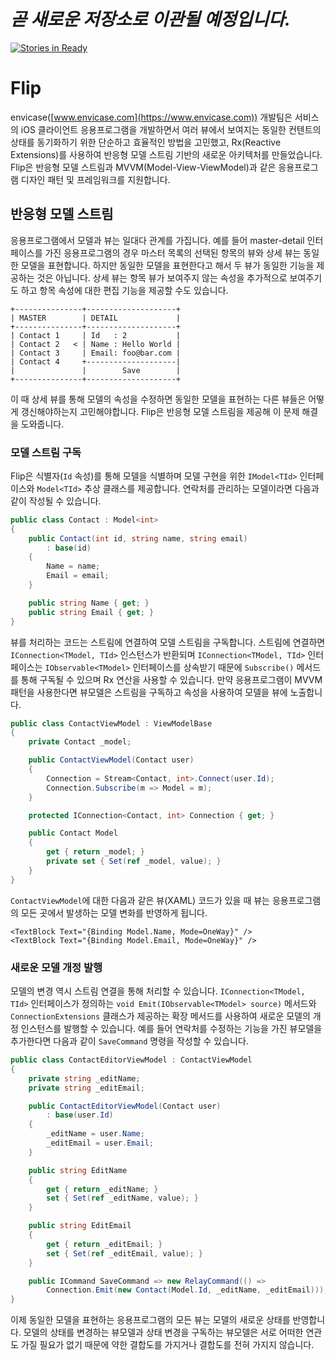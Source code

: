 # *곧 새로운 저장소로 이관될 예정입니다.*

[![Stories in Ready](https://badge.waffle.io/envicase/flip.png?label=ready&title=Ready)](https://waffle.io/envicase/flip)
# Flip

envicase([www.envicase.com](https://www.envicase.com)) 개발팀은 서비스의 iOS 클라이언트 응용프로그램을 개발하면서 여러 뷰에서 보여지는 동일한 컨텐트의 상태를 동기화하기 위한 단순하고 효율적인 방법을 고민했고, Rx(Reactive Extensions)를 사용하여 반응형 모델 스트림 기반의 새로운 아키텍처를 만들었습니다. Flip은 반응형 모델 스트림과 MVVM(Model-View-ViewModel)과 같은 응용프로그램 디자인 패턴 및 프레임워크를 지원합니다.

## 반응형 모델 스트림

응용프로그램에서 모델과 뷰는 일대다 관계를 가집니다. 예를 들어 master-detail 인터페이스를 가진 응용프로그램의 경우 마스터 목록의 선택된 항목의 뷰와 상세 뷰는 동일한 모델을 표현합니다. 하지만 동일한 모델을 표현한다고 해서 두 뷰가 동일한 기능을 제공하는 것은 아닙니다. 상세 뷰는 항목 뷰가 보여주지 않는 속성을 추가적으로 보여주기도 하고 항목 속성에 대한 편집 기능을 제공할 수도 있습니다.

```text
+---------------+--------------------+
| MASTER        | DETAIL             |
+---------------+--------------------+
| Contact 1     | Id   : 2           |
| Contact 2   < | Name : Hello World |
| Contact 3     | Email: foo@bar.com |
| Contact 4     +--------------------|
|               |        Save        |
+---------------+--------------------+
```

이 때 상세 뷰를 통해 모델의 속성을 수정하면 동일한 모델을 표현하는 다른 뷰들은 어떻게 갱신해야하는지 고민해야합니다. Flip은 반응형 모델 스트림을 제공해 이 문제 해결을 도와줍니다.

### 모델 스트림 구독

Flip은 식별자(`Id` 속성)를 통해 모델을 식별하며 모델 구현을 위한 `IModel<TId>` 인터페이스와 `Model<TId>` 추상 클래스를 제공합니다. 연락처를 관리하는 모델이라면 다음과 같이 작성될 수 있습니다.

```csharp
public class Contact : Model<int>
{
    public Contact(int id, string name, string email)
        : base(id)
    {
        Name = name;
        Email = email;
    }

    public string Name { get; }
    public string Email { get; }
}
```

뷰를 처리하는 코드는 스트림에 연결하여 모델 스트림을 구독합니다. 스트림에 연결하면 `IConnection<TModel, TId>` 인스턴스가 반환되며 `IConnection<TModel, TId>` 인터페이스는 `IObservable<TModel>` 인터페이스를 상속받기 때문에 `Subscribe()` 메서드를 통해 구독될 수 있으며 Rx 연산을 사용할 수 있습니다. 만약 응용프로그램이 MVVM 패턴을 사용한다면 뷰모델은 스트림을 구독하고 속성을 사용하여 모델을 뷰에 노출합니다.

```csharp
public class ContactViewModel : ViewModelBase
{
    private Contact _model;

    public ContactViewModel(Contact user)
    {
        Connection = Stream<Contact, int>.Connect(user.Id);
        Connection.Subscribe(m => Model = m);
    }

    protected IConnection<Contact, int> Connection { get; }

    public Contact Model
    {
        get { return _model; }
        private set { Set(ref _model, value); }
    }
}
```

`ContactViewModel`에 대한 다음과 같은 뷰(XAML) 코드가 있을 때 뷰는 응용프로그램의 모든 곳에서 발생하는 모델 변화를 반영하게 됩니다.

```xaml
<TextBlock Text="{Binding Model.Name, Mode=OneWay}" />
<TextBlock Text="{Binding Model.Email, Mode=OneWay}" />
```

### 새로운 모델 개정 발행

모델의 변경 역시 스트림 연결을 통해 처리할 수 있습니다. `IConnection<TModel, TId>` 인터페이스가 정의하는 `void Emit(IObservable<TModel> source)` 메서드와 `ConnectionExtensions` 클래스가 제공하는 확장 메서드를 사용하여 새로운 모델의 개정 인스턴스를 발행할 수 있습니다. 예를 들어 연락처를 수정하는 기능을 가진 뷰모델을 추가한다면 다음과 같이 `SaveCommand` 명령을 작성할 수 있습니다.

```csharp
public class ContactEditorViewModel : ContactViewModel
{
    private string _editName;
    private string _editEmail;

    public ContactEditorViewModel(Contact user)
        : base(user.Id)
    {
        _editName = user.Name;
        _editEmail = user.Email;
    }

    public string EditName
    {
        get { return _editName; }
        set { Set(ref _editName, value); }
    }

    public string EditEmail
    {
        get { return _editEmail; }
        set { Set(ref _editEmail, value); }
    }

    public ICommand SaveCommand => new RelayCommand(() =>
        Connection.Emit(new Contact(Model.Id, _editName, _editEmail)));
}
```

이제 동일한 모델을 표현하는 응용프로그램의 모든 뷰는 모델의 새로운 상태를 반영합니다. 모델의 상태를 변경하는 뷰모델과 상태 변경을 구독하는 뷰모델은 서로 어떠한 연관도 가질 필요가 없기 때문에 약한 결합도를 가지거나 결합도를 전혀 가지지 않습니다.
